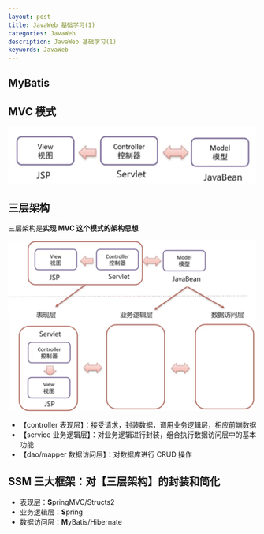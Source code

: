 ```yaml
---
layout: post
title: JavaWeb 基础学习(1)
categories: JavaWeb
description: JavaWeb 基础学习(1)
keywords: JavaWeb
---
```

## MyBatis

## MVC 模式

![](../assets/images/javaweb/MVC%20模式.png)

## 三层架构

三层架构是**实现 MVC 这个模式的架构思想**

![](../assets/images/javaweb/三层架构和%20MVC%20关系.png)

* 【controller 表现层】：接受请求，封装数据，调用业务逻辑层，相应前端数据
* 【service 业务逻辑层】：对业务逻辑进行封装，组合执行数据访问层中的基本功能
* 【dao/mapper 数据访问层】：对数据库进行 CRUD 操作

## SSM 三大框架：对【三层架构】的封装和简化
* 表现层：**S**pringMVC/Structs2
* 业务逻辑层：**S**pring
* 数据访问层：**M**yBatis/Hibernate
